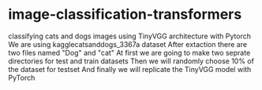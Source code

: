 # image-classification-transformers
classifying cats and dogs images using TinyVGG architecture with Pytorch
We are using kagglecatsanddogs_3367a dataset
After extaction there are two files named "Dog" and "cat"
At first we are going to make two seprate directories for test and train datasets
Then we will randomly choose 10% of the dataset for testset 
And finally we will replicate the TinyVGG model with PyTorch
